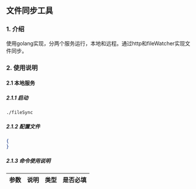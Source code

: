 ## 文件同步工具

### 1. 介绍

使用golang实现，分两个服务运行，本地和远程。通过http和fileWatcher实现文件同步。

### 2. 使用说明

#### 2.1 本地服务

##### 2.1.1 启动

```shell
./fileSync 
```

##### 2.1.2 配置文件

```json
{
}
```
##### 2.1.3 命令使用说明

| 参数   | 说明     | 类型   | 是否必填 |
| ------ | -------- | ------ | -------- |
